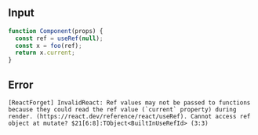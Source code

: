 
## Input

```javascript
function Component(props) {
  const ref = useRef(null);
  const x = foo(ref);
  return x.current;
}

```


## Error

```
[ReactForget] InvalidReact: Ref values may not be passed to functions because they could read the ref value (`current` property) during render. (https://react.dev/reference/react/useRef). Cannot access ref object at mutate? $21[6:8]:TObject<BuiltInUseRefId> (3:3)
```
          
      
